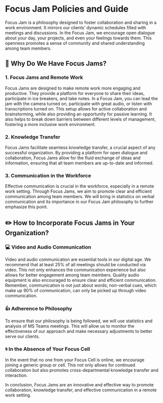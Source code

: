 # Focus Jam Policies and Guide
Focus Jam is a philosophy designed to foster collaboration and sharing in a work environment. It mirrors our clients' dynamic schedules filled with meetings and discussions. In the Focus Jam, we encourage open dialogue about your day, your projects, and even your feelings towards them. This openness promotes a sense of community and shared understanding among team members.

## :scroll: Why Do We Have Focus Jams?
### 1. Focus Jams and Remote Work
Focus Jams are designed to make remote work more engaging and productive. They provide a platform for everyone to share their ideas, participate in ice breakers, and take notes. In a Focus Jam, you can lead the jam with the camera turned on, participate with great audio, or listen with transcriptions turned on. This setup allows for active collaboration and brainstorming, while also providing an opportunity for passive learning. It also helps to break down barriers between different levels of management, fostering a more inclusive work environment.

### 2. Knowledge Transfer
Focus Jams facilitate seamless knowledge transfer, a crucial aspect of any successful organization. By providing a platform for open dialogue and collaboration, Focus Jams allow for the fluid exchange of ideas and information, ensuring that all team members are up-to-date and informed.

### 3. Communication in the Workforce
Effective communication is crucial in the workforce, especially in a remote work setting. Through Focus Jams, we aim to promote clear and efficient communication among team members. We will bring in statistics on verbal communication and its importance in our Focus Jam philosophy to further emphasize this point.

## :pencil2: How to Incorporate Focus Jams in Your Organization?
### :computer: Video and Audio Communication
Video and audio communication are essential tools in our digital age. We recommend that at least 25% of all meetings should be conducted via video. This not only enhances the communication experience but also allows for better engagement among team members. Quality audio equipment is also encouraged to ensure clear and efficient communication. Remember, communication is not just about words; non-verbal cues, which make up 90% of communication, can only be picked up through video communication.

### :thumbsup: Adherence to Philosophy
To ensure that our philosophy is being followed, we will use statistics and analysis of MS Teams meetings. This will allow us to monitor the effectiveness of our approach and make necessary adjustments to better serve our clients.

### :cyclone: In the Absence of Your Focus Cell
In the event that no one from your Focus Cell is online, we encourage joining a generic group or cell. This not only allows for continued collaboration but also promotes cross-departmental knowledge transfer and interaction.

In conclusion, Focus Jams are an innovative and effective way to promote collaboration, knowledge transfer, and effective communication in a remote work setting.
